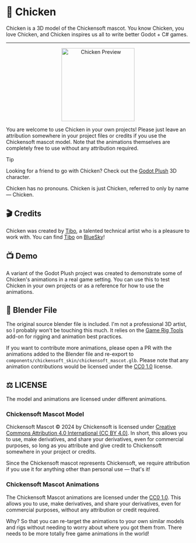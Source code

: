 # 🐤 Chicken

Chicken is a 3D model of the Chickensoft mascot. You know Chicken, you love Chicken, and Chicken inspires us all to write better Godot + C# games.

---

<p align="center">
<img alt="Chicken Preview" src="icon.png" width="200">
</p>

You are welcome to use Chicken in your own projects! Please just leave an attribution somewhere in your project files or credits if you use the Chickensoft mascot model. Note that the animations themselves are completely free to use without any attribution required.

> [!TIP]
> Looking for a friend to go with Chicken? Check out the [Godot Plush][godot-plush] 3D character.

Chicken has no pronouns. Chicken is just Chicken, referred to only by name — Chicken.

## 🎬 Credits

Chicken was created by [Tibo], a talented technical artist who is a pleasure to work with. You can find [Tibo] on [BlueSky][TiboBsky]!

## 📺 Demo

A variant of the Godot Plush project was created to demonstrate some of Chicken's animations in a real game setting. You can use this to test Chicken in your own projects or as a reference for how to use the animations.

## 🧊 Blender File

The original source blender file is included. I'm not a professional 3D artist, so I probably won't be touching this much. It relies on the [Game Rig Tools][game-rig-tools] add-on for rigging and animation best practices.

If you want to contribute more animations, please open a PR with the animations added to the Blender file and re-export to `components/chickensoft_skin/chickensoft_mascot.glb`. Please note that any animation contributions would be licensed under the [CC0 1.0][CC0] license.

## ⚖️ LICENSE

The model and animations are licensed under different animations.

### Chickensoft Mascot Model

Chickensoft Mascot © 2024 by Chickensoft is licensed under [Creative Commons Attribution 4.0 International (CC BY 4.0)][CCBY40]. In short, this allows you to use, make derivatives, and share your derivatives, even for commercial purposes, so long as you attribute and give credit to Chickensoft somewhere in your project or credits.

Since the Chickensoft mascot represents Chickensoft, we require attribution if you use it for anything other than personal use — that's it!

### Chickensoft Mascot Animations

The Chickensoft Mascot animations are licensed under the [CC0 1.0][CC0]. This allows you to use, make derivatives, and share your derivatives, even for commercial purposes, without any attribution or credit required.

Why? So that you can re-target the animations to your own similar models and rigs without needing to worry about where you got them from. There needs to be more totally free game animations in the world!

[Tibo]: https://gotibo.fr/
[TiboBsky]: https://bsky.app/profile/heytibo.bsky.social
[CCBY40]: https://creativecommons.org/licenses/by/4.0/
[CC0]: https://creativecommons.org/publicdomain/zero/1.0/
[godot-plush]: https://github.com/gtibo/Godot-Plush-Character
[game-rig-tools]: https://toshicg.gumroad.com/l/game_rig_tools
